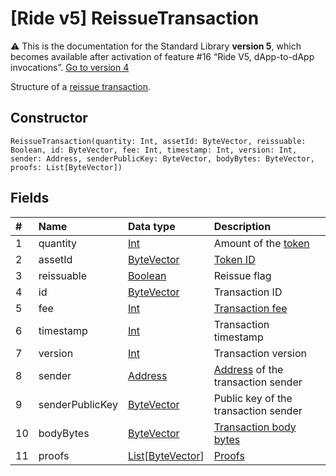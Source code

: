 # [Ride v5] ReissueTransaction

:warning: This is the documentation for the Standard Library **version 5**, which becomes available after activation of feature #16 “Ride V5, dApp-to-dApp invocations”. [Go to version 4](/en/ride/structures/transaction-structures/reissue-transaction)

Structure of a [reissue transaction](/en/blockchain/transaction-type/reissue-transaction).

## Constructor

``` ride
ReissueTransaction(quantity: Int, assetId: ByteVector, reissuable: Boolean, id: ByteVector, fee: Int, timestamp: Int, version: Int, sender: Address, senderPublicKey: ByteVector, bodyBytes: ByteVector, proofs: List[ByteVector])
```

## Fields

| # | Name | Data type | Description |
| :--- | :--- | :--- | :--- |
| 1 | quantity | [Int](/en/ride/v5/data-types/int) | Amount of the [token](/en/blockchain/token/) |
| 2 | assetId | [ByteVector](/en/ride/v5/data-types/byte-vector) | [Token ID](/en/blockchain/token/token-id) |
| 3 | reissuable | [Boolean](/en/ride/v5/data-types/boolean) | Reissue flag |
| 4 | id | [ByteVector](/en/ride/v5/data-types/byte-vector) | Transaction ID |
| 5 | fee | [Int](/en/ride/v5/data-types/int) | [Transaction fee](/en/blockchain/transaction/transaction-fee) |
| 6 | timestamp | [Int](/en/ride/v5/data-types/int) | Transaction timestamp |
| 7 | version | [Int](/en/ride/v5/data-types/int) | Transaction version |
| 8 | sender | [Address](/en/ride/v5/structures/common-structures/address) | [Address](/en/blockchain/account/address) of the transaction sender |
| 9 | senderPublicKey | [ByteVector](/en/ride/v5/data-types/byte-vector) | Public key of the transaction sender |
| 10 | bodyBytes | [ByteVector](/en/ride/v5/data-types/byte-vector) | [Transaction body bytes](/en/blockchain/glossary#t) |
| 11 | proofs | [List](/en/ride/v5/data-types/list)[[ByteVector](/en/ride/v5/data-types/byte-vector)] | [Proofs](/en/blockchain/transaction/transaction-proof) |
